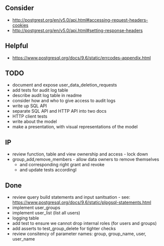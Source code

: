 
## Consider
- http://postgrest.org/en/v5.0/api.html#accessing-request-headers-cookies
- http://postgrest.org/en/v5.0/api.html#setting-response-headers

## Helpful
- https://www.postgresql.org/docs/9.6/static/errcodes-appendix.html

## TODO
- document and expose user_data_deletion_requests
- add tests for audit log table
- describe audit log table in readme
- consider how and who to give access to audit logs
- write up SQL API
- separate SQL API and HTTP API into two docs
- HTTP client tests
- write about the model
- make a presentation, with visual representations of the model

## IP
- review function, table and view ownership and access - lock down
- group_add,remove_members - allow data owners to remove themselves
    - and corresponding right grant and revoke
    - and update tests accordingl

## Done
- review query build statements and input sanitsation - see: https://www.postgresql.org/docs/9.6/static/plpgsql-statements.html
- implement user_groups
- implement user_list (list all users)
- logging table
- add test to ensure we cannot drop internal roles (for users and groups)
- add asserts to test_group_delete for tighter checks
- review consitency of parameter names: group, group_name, user, user_name
